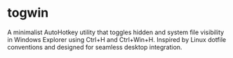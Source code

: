 # togwin
A minimalist AutoHotkey utility that toggles hidden and system file visibility in Windows Explorer using Ctrl+H and Ctrl+Win+H. Inspired by Linux dotfile conventions and designed for seamless desktop integration.
